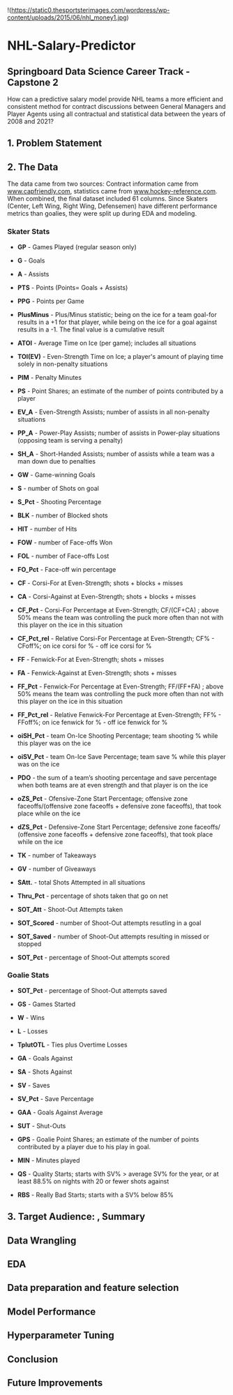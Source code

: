 !(https://static0.thesportsterimages.com/wordpress/wp-content/uploads/2015/06/nhl_money1.jpg)


# NHL-Salary-Predictor
## Springboard Data Science Career Track - Capstone 2

How can a predictive salary model provide NHL teams a more efficient and consistent method for contract discussions between General Managers and Player Agents using all contractual and statistical data between the years of 2008 and 2021?


## 1. Problem Statement


## 2.  The Data
The data came from two sources: Contract information came from www.capfriendly.com, statistics came from www.hockey-reference.com. When combined, the final dataset included 61 columns.
Since Skaters (Center, Left Wing, Right Wing, Defensemen) have different performance metrics than goalies, they were split up during EDA and modeling.
### Skater Stats
- **GP** - Games Played (regular season only)

- **G** - Goals

- **A** - Assists 

- **PTS** - Points (Points= Goals + Assists)

- **PPG** - Points per Game

- **PlusMinus** - Plus/Minus statistic; being on the ice for a team goal-for results in a +1 for that player, while being on the ice for a goal against results in a -1. The final value is a cumulative result

- **ATOI** - Average Time on Ice (per game); includes all situations

- **TOI(EV)** - Even-Strength Time on Ice; a player's amount of playing time solely in non-penalty situations

- **PIM** - Penalty Minutes 

- **PS** - Point Shares; an estimate of the number of points contributed by a player

- **EV_A** - Even-Strength Assists; number of assists in all non-penalty situations 

- **PP_A** - Power-Play Assists; number of assists in Power-play situations (opposing team is serving a penalty) 

- **SH_A** - Short-Handed Assists; number of assists while a team was a man down due to penalties

- **GW** - Game-winning Goals

- **S** - number of Shots on goal

- **S_Pct** - Shooting Percentage

- **BLK** - number of Blocked shots

- **HIT** - number of Hits

- **FOW** - number of Face-offs Won

- **FOL** - number of Face-offs Lost

- **FO_Pct** - Face-off win percentage

- **CF** - Corsi-For at Even-Strength; shots + blocks + misses

- **CA** - Corsi-Against at Even-Strength; shots + blocks + misses

- **CF_Pct** - Corsi-For Percentage at Even-Strength; CF/(CF+CA) ; above 50% means the team was controlling the puck more often than not with this player on the ice in this situation

- **CF_Pct_rel** - Relative Corsi-For Percentage at Even-Strength; CF% - CFoff%; on ice corsi for % - off ice corsi for %

- **FF** - Fenwick-For at Even-Strength; shots + misses

- **FA** - Fenwick-Against at Even-Strength; shots + misses

- **FF_Pct** - Fenwick-For Percentage at Even-Strength; FF/(FF+FA) ; above 50% means the team was controlling the puck more often than not with this player on the ice in this situation

- **FF_Pct_rel** - Relative Fenwick-For Percentage at Even-Strength; FF% - FFoff%; on ice fenwick for % - off ice fenwick for %

- **oiSH_Pct** - team On-Ice Shooting Percentage; team shooting % while this player was on the ice

- **oiSV_Pct** - team On-Ice Save Percentage; team save % while this player was on the ice 

- **PDO** -  the sum of a team’s shooting percentage and save percentage when both teams are at even strength and that player is on the ice

- **oZS_Pct** - Ofensive-Zone Start Percentage; offensive zone faceoffs/(offensive zone faceoffs + defensive zone faceoffs), that took place while on the ice 

- **dZS_Pct** - Defensive-Zone Start Percentage; defensive zone faceoffs/ (offensive zone faceoffs + defensive zone faceoffs), that took place while on the ice 

- **TK** - number of Takeaways

- **GV** - number of Giveaways

- **SAtt.** - total Shots Attempted in all situations

- **Thru_Pct** - percentage of shots taken that go on net

- **SOT_Att** - Shoot-Out Attempts taken

- **SOT_Scored** - number of Shoot-Out attempts resutling in a goal

- **SOT_Saved** - number of Shoot-Out attempts resulting in missed or stopped

- **SOT_Pct** - percentage of Shoot-Out attempts scored


### Goalie Stats

- **SOT_Pct** - percentage of Shoot-Out attempts saved

- **GS** - Games Started

- **W** - Wins

- **L** - Losses

- **TplutOTL** - Ties plus Overtime Losses

- **GA** - Goals Against

- **SA** - Shots Against

- **SV** - Saves

- **SV_Pct** - Save Percentage

- **GAA** - Goals Against Average

- **SUT** - Shut-Outs

- **GPS** - Goalie Point Shares; an estimate of the number of points contributed by a player due to his play in goal.

- **MIN** - Minutes played

- **QS** - Quality Starts; starts with SV% > average SV% for the year, or at least 88.5% on nights with 20 or fewer shots against

- **RBS** - Really Bad Starts; starts with a SV% below 85%



## 3. Target Audience: , Summary
## Data Wrangling
## EDA
## Data preparation and feature selection
## Model Performance
## Hyperparameter Tuning
## Conclusion
## Future Improvements
